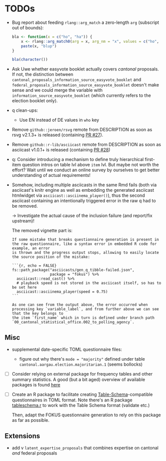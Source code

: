 # TODOs

-   Bug report about feeding `rlang::arg_match` a zero-length `arg` (subscript out of bounds):

    ``` r
    bla <- function(x = c("ho", "ha")) {
        x <- rlang::arg_match0(arg = x, arg_nm = "x", values = c("ho", "ha"))
        paste(x, "blup")
    }

    bla(character())
    ```

-   Ask Uwe whether easyvote booklet actually covers *cantonal* proposals. If not, the distinction between
    `cantonal_proposals_information_source_easyvote_booklet` and `federal_proposals_information_source_easyvote_booklet` doesn't make sense and we could merge
    the variable with `information_source_easyvote_booklet` (which currently refers to the election booklet only).

-   q clean-ups:

    -   Use EN instead of DE values in `who` key

-   Remove `github::jeroen/rsvg` remote from DESCRIPTION as soon as rsvg v2.1.3+ is released (containing [PR #27](https://github.com/jeroen/rsvg/pull/27)).

-   Remove `github::r-lib/asciicast` remote from DESCRIPTION as soon as asciicast v1.0.1+ is released (containing [PR
    #28](https://github.com/r-lib/asciicast/pull/28))

-   q: Consider introducing a mechanism to define truly hierarchical first-item question intros on table lvl above `item` lvl. But maybe not worth the effort?
    Wait until we conduct an online survey by ourselves to get better understanding of actual requirements!

-   Somehow, including multiple asciicasts in the same Rmd fails (both via asciicast's knitr engine as well as embedding the generated asciicast htmlwidget via
    `asciicast::asciinema_player()`), thus the second asciicast containing an intentionally triggered error in the raw q had to be removed.

    -> Investigate the actual cause of the inclusion failure (and report/fix upstream)!

    The removed vignette part is:

        If some mistake that breaks questionnaire generation is present in the raw questionnaire, like a syntax error in embedded R code for example, an error
        is thrown and the progress output stops, allowing to easily locate the source position of the mistake:

        ```{r, echo = FALSE}
        fs::path_package("asciicasts/gen_q_tibble-failed.json",
                         package = "fokus") %>%
          asciicast::read_cast() %>%
          # playback speed is not stored in the asciicast itself, so has to be set here
          asciicast::asciinema_player(speed = 0.75)
        ```

        As one can see from the output above, the error occurred when processing key `variable_label`, and from further above we can see that the key belongs to
        the item `first_name` which in turn is defined under branch path `00_cantonal_statistical_office.002_to_polling_agency`.

## Misc

-   supplemental date-specific TOML questionnaire files:

    -   figure out why there's `mode = "majority"` defined under table `cantonal.aargau.election.majoritarian.1` (seems bollocks)

-   [ ] Consider relying on external package for frequency tables and other summary statistics. A good (but a bit aged) overview of available packages is found
    [here](https://dabblingwithdata.wordpress.com/2017/12/20/my-favourite-r-package-for-frequency-tables/)

-   [ ] Create an R package to facilitate creating [Table-Schema](https://specs.frictionlessdata.io/table-schema/)-compatible questionnaires in TOML format.
    Note there's an R package [tableschema.r](https://libraries.frictionlessdata.io/docs/table-schema/rlang) to work with the Table Schema format (validate
    etc.)

    Then, adapt the FOKUS questionnaire generation to rely on this package as far as possible.

## Extensions

-   add v `latent_expertise_proposals` that combines expertise on cantonal *and* federal proposals
